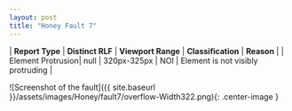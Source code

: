 ```yaml
---
layout: post
title: "Honey Fault 7"
---
```

| **Report Type** | **Distinct RLF** | **Viewport Range** | **Classification** | **Reason** |
| Element Protrusion| null | 320px-325px | NOI | Element is not visibly protruding | 

![Screenshot of the fault]({{ site.baseurl }}/assets/images/Honey/fault7/overflow-Width322.png){: .center-image }